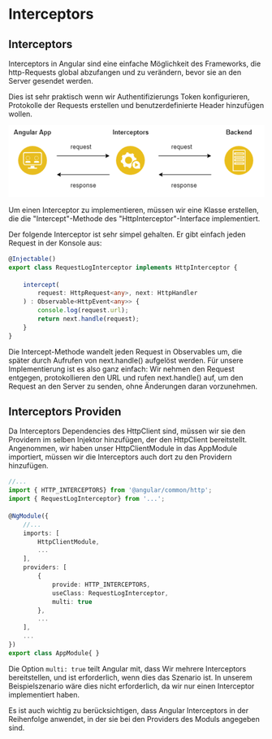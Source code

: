 # Interceptors
## Interceptors
Interceptors in Angular sind eine einfache Möglichkeit des Frameworks, die http-Requests global abzufangen und zu verändern, bevor sie an den Server gesendet werden. 

Dies ist sehr praktisch wenn wir Authentifizierungs Token konfigurieren, Protokolle der Requests erstellen und benutzerdefinierte Header hinzufügen wollen.

![Interceptor](../assets/images/interceptor.PNG)

Um einen Interceptor zu implementieren, müssen wir eine Klasse erstellen, die die "Intercept"-Methode des "HttpInterceptor"-Interface implementiert.

Der folgende Interceptor ist sehr simpel gehalten. Er gibt einfach jeden Request in der Konsole aus:

```typescript
@Injectable()
export class RequestLogInterceptor implements HttpInterceptor {

    intercept(
        request: HttpRequest<any>, next: HttpHandler
    ) : Observable<HttpEvent<any>> {
        console.log(request.url);
        return next.handle(request);
    }
}
```
Die Intercept-Methode wandelt jeden Request in Observables um, die später durch Aufrufen von next.handle() aufgelöst werden.
Für unsere Implementierung ist es also ganz einfach: Wir nehmen den Request entgegen, protokollieren den URL und rufen next.handle() auf, um den Request an den Server zu senden, ohne Änderungen daran vorzunehmen.

## Interceptors Providen
Da Interceptors Dependencies des HttpClient sind, müssen wir sie den Providern im selben Injektor hinzufügen, der den HttpClient bereitstellt.
Angenommen, wir haben unser HttpClientModule in das AppModule importiert, müssen wir die Interceptors auch dort zu den Providern hinzufügen.

```typescript
//...
import { HTTP_INTERCEPTORS} from '@angular/common/http';
import { RequestLogInterceptor} from '...';

@NgModule({
    //...
    imports: [
        HttpClientModule,
        ...
    ],
    providers: [
        {
            provide: HTTP_INTERCEPTORS,
            useClass: RequestLogInterceptor,
            multi: true
        },
        ...
    ],
    ...
})
export class AppModule{ }
```

Die Option `multi: true` teilt Angular mit, dass Wir mehrere Interceptors bereitstellen, und ist erforderlich, wenn dies das Szenario ist.
In unserem Beispielszenario wäre dies nicht erforderlich, da wir nur einen Interceptor implementiert haben.

Es ist auch wichtig zu berücksichtigen, dass Angular Interceptors in der Reihenfolge anwendet, in der sie bei den Providers des Moduls angegeben sind.